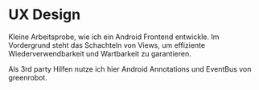 # UX Design

Kleine Arbeitsprobe, wie ich ein Android Frontend entwickle.
Im Vordergrund steht das Schachteln von Views, um effiziente Wiederverwendbarkeit und Wartbarkeit zu garantieren.

Als 3rd party Hilfen nutze ich hier Android Annotations und EventBus von greenrobot.
